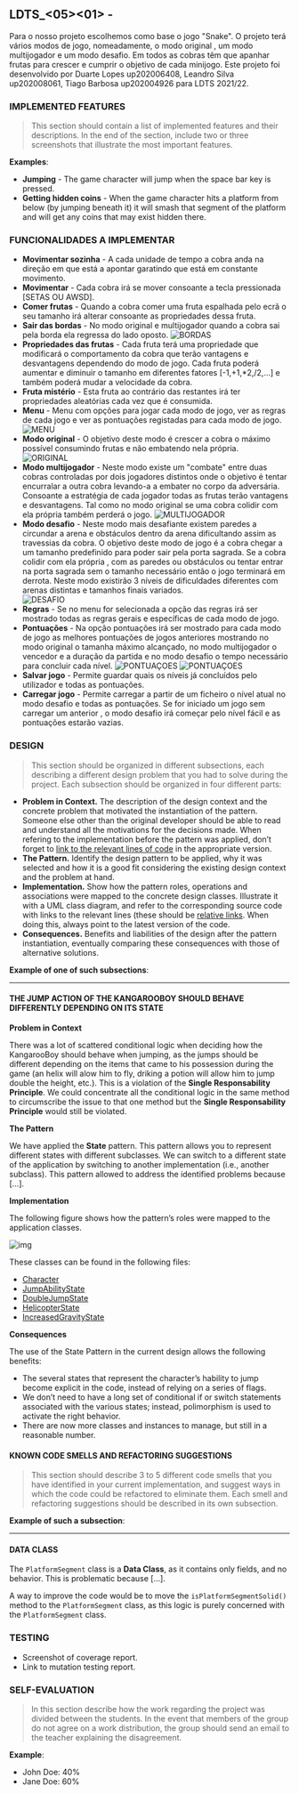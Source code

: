 ## LDTS_<05><01> - <THE BEST SNAKE>

Para o nosso projeto escolhemos como base o jogo "Snake". O projeto terá vários modos de jogo, nomeadamente, o modo original , um modo multijogador e um modo desafio. Em todos as cobras têm que apanhar frutas para crescer e cumprir o objetivo de cada minijogo.
Este projeto foi desenvolvido por Duarte Lopes up202006408, Leandro Silva up202008061, Tiago Barbosa up202004926 para LDTS 2021/22.


### IMPLEMENTED FEATURES

> This section should contain a list of implemented features and their descriptions. In the end of the section, include two or three screenshots that illustrate the most important features.

**Examples**:

- **Jumping** - The game character will jump when the space bar key is pressed.
- **Getting hidden coins** - When the game character hits a platform from below (by jumping beneath it) it will smash that segment of the platform and will get any coins that may exist hidden there.

### FUNCIONALIDADES A IMPLEMENTAR

- **Movimentar sozinha** - A cada unidade de tempo a cobra anda na direção em que está a apontar garatindo que está em constante movimento.
- **Movimentar** - Cada cobra irá se mover consoante a tecla pressionada [SETAS OU AWSD].
- **Comer frutas** - Quando a cobra comer uma fruta espalhada pelo ecrã o seu tamanho irá alterar consoante as propriedades dessa fruta.
- **Sair das bordas** - No modo original e multijogador quando a cobra sai pela borda ela regressa do lado oposto.
![BORDAS](Imagens/bordas.png)
- **Propriedades das frutas** - Cada fruta terá uma propriedade que modificará o comportamento da cobra que terão vantagens e desvantagens dependendo do modo de jogo. Cada fruta poderá aumentar e diminuir o tamanho em diferentes fatores [-1,+1,*2,/2,...] e também poderá mudar a velocidade da cobra.
- **Fruta mistério** - Esta fruta ao contrário das restantes irá ter propriedades aleatórias cada vez que é consumida.
- **Menu** - Menu com opções para jogar cada modo de jogo, ver as regras de cada jogo e ver as pontuações registadas para cada modo de jogo.
![MENU](Imagens/menu.png)
- **Modo original** - O objetivo deste modo é crescer a cobra o máximo possível consumindo frutas e não embatendo nela própria.                              
![ORIGINAL](Imagens/original.png)
- **Modo multijogador** - Neste modo existe um "combate" entre duas cobras controladas por dois jogadores distintos onde o objetivo é tentar encurralar a outra cobra levando-a a embater no corpo da adversária. Consoante a estratégia de cada jogador todas as frutas terão vantagens e desvantagens. Tal como no modo original se uma cobra colidir com ela própria também perderá o jogo.
![MULTIJOGADOR](Imagens/multijogador.png)
- **Modo desafio** - Neste modo mais desafiante existem paredes a circundar a arena e obstáculos dentro da arena dificultando assim as travessias da cobra. O objetivo deste modo de jogo é a cobra chegar a um tamanho predefinido para poder sair pela porta sagrada. Se a cobra colidir com ela própria , com as paredes ou obstáculos ou tentar entrar na porta sagrada sem o tamanho necessário então o jogo terminará em derrota. Neste modo existirão 3 níveis de dificuldades diferentes com arenas distintas e tamanhos finais variados.                                  
![DESAFIO](Imagens/desafio.png)
- **Regras** - Se no menu for selecionada a opção das regras irá ser mostrado todas as regras gerais e específicas de cada modo de jogo.
- **Pontuações** - Na opção pontuações irá ser mostrado para cada modo de jogo as melhores pontuações de jogos anteriores mostrando no modo original o tamanha máximo alcançado, no modo multijogador o vencedor e a duração da partida e no modo desafio o tempo necessário para concluir cada nível.
![PONTUAÇOES](Imagens/pontuacoes1.png)
![PONTUAÇOES](Imagens/pontuacoes2.png)
- **Salvar jogo** - Permite guardar quais os níveis já concluídos pelo utilizador e todas as pontuações.
- **Carregar jogo** - Permite carregar a partir de um ficheiro o nível atual no modo desafio e todas as pontuações. Se for iniciado um jogo sem carregar um anterior , o modo desafio irá começar pelo nível fácil e as pontuações estarão vazias.



### DESIGN

> This section should be organized in different subsections, each describing a different design problem that you had to solve during the project. Each subsection should be organized in four different parts:

- **Problem in Context.** The description of the design context and the concrete problem that motivated the instantiation of the pattern. Someone else other than the original developer should be able to read and understand all the motivations for the decisions made. When refering to the implementation before the pattern was applied, don’t forget to [link to the relevant lines of code](https://help.github.com/en/articles/creating-a-permanent-link-to-a-code-snippet) in the appropriate version.
- **The Pattern.** Identify the design pattern to be applied, why it was selected and how it is a good fit considering the existing design context and the problem at hand.
- **Implementation.** Show how the pattern roles, operations and associations were mapped to the concrete design classes. Illustrate it with a UML class diagram, and refer to the corresponding source code with links to the relevant lines (these should be [relative links](https://help.github.com/en/articles/about-readmes#relative-links-and-image-paths-in-readme-files). When doing this, always point to the latest version of the code.
- **Consequences.** Benefits and liabilities of the design after the pattern instantiation, eventually comparing these consequences with those of alternative solutions.

**Example of one of such subsections**:

------

#### THE JUMP ACTION OF THE KANGAROOBOY SHOULD BEHAVE DIFFERENTLY DEPENDING ON ITS STATE

**Problem in Context**

There was a lot of scattered conditional logic when deciding how the KangarooBoy should behave when jumping, as the jumps should be different depending on the items that came to his possession during the game (an helix will alow him to fly, driking a potion will allow him to jump double the height, etc.). This is a violation of the **Single Responsability Principle**. We could concentrate all the conditional logic in the same method to circumscribe the issue to that one method but the **Single Responsability Principle** would still be violated.

**The Pattern**

We have applied the **State** pattern. This pattern allows you to represent different states with different subclasses. We can switch to a different state of the application by switching to another implementation (i.e., another subclass). This pattern allowed to address the identified problems because […].

**Implementation**

The following figure shows how the pattern’s roles were mapped to the application classes.

![img](https://www.fe.up.pt/~arestivo/page/img/examples/lpoo/state.svg)

These classes can be found in the following files:

- [Character](https://web.fe.up.pt/~arestivo/page/courses/2021/lpoo/template/src/main/java/Character.java)
- [JumpAbilityState](https://web.fe.up.pt/~arestivo/page/courses/2021/lpoo/template/src/main/java/JumpAbilityState.java)
- [DoubleJumpState](https://web.fe.up.pt/~arestivo/page/courses/2021/lpoo/template/src/main/java/DoubleJumpState.java)
- [HelicopterState](https://web.fe.up.pt/~arestivo/page/courses/2021/lpoo/template/src/main/java/HelicopterState.java)
- [IncreasedGravityState](https://web.fe.up.pt/~arestivo/page/courses/2021/lpoo/template/src/main/java/IncreasedGravityState.java)

**Consequences**

The use of the State Pattern in the current design allows the following benefits:

- The several states that represent the character’s hability to jump become explicit in the code, instead of relying on a series of flags.
- We don’t need to have a long set of conditional if or switch statements associated with the various states; instead, polimorphism is used to activate the right behavior.
- There are now more classes and instances to manage, but still in a reasonable number.

#### KNOWN CODE SMELLS AND REFACTORING SUGGESTIONS

> This section should describe 3 to 5 different code smells that you have identified in your current implementation, and suggest ways in which the code could be refactored to eliminate them. Each smell and refactoring suggestions should be described in its own subsection.

**Example of such a subsection**:

------

#### DATA CLASS

The `PlatformSegment` class is a **Data Class**, as it contains only fields, and no behavior. This is problematic because […].

A way to improve the code would be to move the `isPlatformSegmentSolid()` method to the `PlatformSegment` class, as this logic is purely concerned with the `PlatformSegment` class.

### TESTING

- Screenshot of coverage report.
- Link to mutation testing report.

### SELF-EVALUATION

> In this section describe how the work regarding the project was divided between the students. In the event that members of the group do not agree on a work distribution, the group should send an email to the teacher explaining the disagreement.

**Example**:

- John Doe: 40%
- Jane Doe: 60%